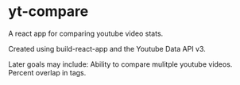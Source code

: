 # yt-compare
A react app for comparing youtube video stats.

Created using build-react-app and the Youtube Data API v3.

Later goals may include: 
Ability to compare mulitple youtube videos.
Percent overlap in tags.
